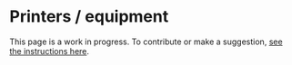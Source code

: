 # Printers / equipment

This page is a work in progress. To contribute or make a suggestion, [see the instructions here](../index.md#contributing).


